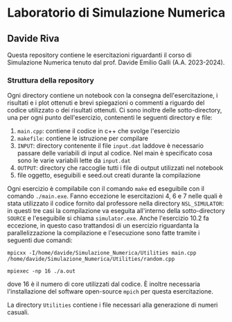 # Laboratorio di Simulazione Numerica

## Davide Riva

Questa repository contiene le esercitazioni riguardanti il corso di Simulazione Numerica tenuto dal prof. Davide Emilio Galli (A.A. 2023-2024).

### Struttura della repository

Ogni directory contiene un notebook con la consegna dell'esercitazione, i risultati e i plot ottenuti e brevi spiegazioni o commenti a riguardo del codice utilizzato o dei risultati ottenuti.
Ci sono inoltre delle sotto-directory, una per ogni punto dell'esercizio, contenenti le seguenti directory e file:

1. `main.cpp`: contiene il codice in c++ che svolge l'esercizio
2. `makefile`: contiene le istruzione per compilare
3. `INPUT`: directory contenente il file `input.dat` laddove è necessario passare delle variabili di input al codice. Nel main è specificato cosa sono le varie variabili lette da `input.dat`
4. `OUTPUT`: directory che raccoglie tutti i file di output utilizzati nel notebook
5. file oggetto, eseguibili e seed.out creati durante la compilazione

Ogni esercizio è compilabile con il comando `make` ed eseguibile con il comando `./main.exe`. Fanno eccezione le esercitazioni 4, 6 e 7 nelle quali è stata utilizzato il codice fornito dal professore nella directory `NSL_SIMULATOR`: in questi tre casi la compilazione va eseguita all'interno della sotto-directory `SOURCE` e l'eseguibile si chiama `simulator.exe`.
Anche l'esercizio 10.2 fa eccezione, in questo caso trattandosi di un esercizio riguardanta la parallelizzazione la compilazione e l'esecuzione sono fatte tramite i seguenti due comandi:

```shell 
mpicxx -I/home/davide/Simulazione_Numerica/Utilities main.cpp /home/davide/Simulazione_Numerica/Utilities/random.cpp
```

```shell 
mpiexec -np 16 ./a.out
```

dove 16 è il numero di core utilizzati dal codice. È inoltre necessaria l'installazione del software open-source `mpich` per questa esercitazione.

La directory `Utilities` contiene i file necessari alla generazione di numeri casuali.